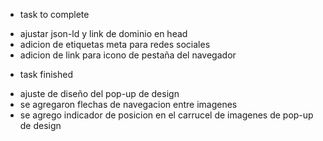 * task to complete
- ajustar json-ld y link de dominio en head
- adicion de etiquetas meta para redes sociales
- adicion de link para icono de pestaña del navegador

* task finished
- ajuste de diseño del pop-up de design
- se agregaron flechas de navegacion entre imagenes
- se agrego indicador de posicion en el carrucel de imagenes de pop-up de design